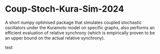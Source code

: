 # Coup-Stoch-Kura-Sim-2024
A short numpy optimised package that simulates coupled stochastic oscillators under the Kuramoto model on specific graphs, also performs an efficient evaluation of relative synchrony (which is empirically proven to be an upper bound on the actual relative synchrony).

test